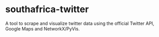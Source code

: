 # southafrica-twitter
A tool to scrape and visualize twitter data using the official Twitter API, Google Maps and NetworkX/PyVis.
